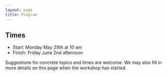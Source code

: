 ```yaml
---
layout: page
title: Program
---
```


<!--
#### Please look at [the Wiki for details](https://github.com/gapdays/gapdays2017-spring/wiki).
-->

## Times

 - Start: Monday May 29th at 10 am
 - Finish: Friday June 2nd afternoon

Suggestions for concrete topics and times are welcome. We may also fill in
more details on this page when the workshop has started.

